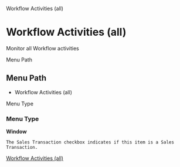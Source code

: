 
Workflow Activities (all)
# Workflow Activities (all)


Monitor all Workflow activities

Menu Path
## Menu Path



- Workflow Activities (all)

Menu Type
### Menu Type

**Window**

```
The Sales Transaction checkbox indicates if this item is a Sales Transaction.
```

[Workflow Activities (all)](../../window-workflow-activities-all.md)
